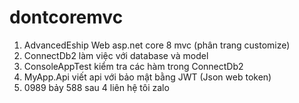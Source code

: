 # dontcoremvc
1. AdvancedEship  Web asp.net core 8 mvc (phân trang customize)
2. ConnectDb2 làm việc với database và model
3. ConsoleAppTest kiểm tra các hàm trong ConnectDb2
4. MyApp.Api viết api với bảo mật bằng JWT (Json web token)
5. 0989 bảy 588 sau 4 liên hệ tôi zalo
